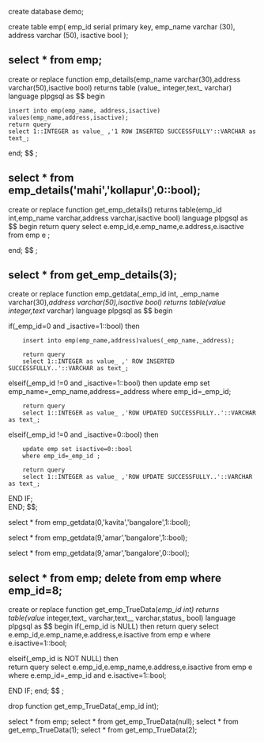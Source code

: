 create database demo;

create table emp(
	emp_id serial primary key,
	emp_name varchar (30),
	address varchar (50),
	isactive bool
);

select * from emp;
-----------------------------------------------------------------------------------------------------------------------------
create or replace function emp_details(emp_name varchar(30),address varchar(50),isactive bool)
returns table (value_ integer,text_ varchar) 
language plpgsql
as $$
begin

   	insert into emp(emp_name, address,isactive) values(emp_name,address,isactive);
    return query
    select 1::INTEGER as value_ ,'1 ROW INSERTED SUCCESSFULLY'::VARCHAR as text_;
	
end;
$$
;

select * from emp_details('mahi','kollapur',0::bool);
---------------------------------------------------------------------------------------------
create or replace function get_emp_details()
returns table(emp_id int,emp_name varchar,address varchar,isactive bool)
language plpgsql 
as $$
begin
	return query
	select e.emp_id,e.emp_name,e.address,e.isactive from emp e ;
	
end;
$$
;

select * from  get_emp_details(3);
----------------------------------------------------------------------------------------------------------------------

create or replace function emp_getdata(_emp_id int, _emp_name varchar(30),_address varchar(50),_isactive bool)
returns table(value_ integer,text_ varchar)
language plpgsql
as $$
begin

if(_emp_id=0 and _isactive=1::bool) then
	
		insert into emp(emp_name,address)values(_emp_name,_address);
		
		return query
		select 1::INTEGER as value_ ,' ROW INSERTED SUCCESSFULLY..'::VARCHAR as text_;

elseif(_emp_id  !=0 and _isactive=1::bool) then
		update emp set emp_name=_emp_name,address=_address
		where emp_id=_emp_id;
		
		return query
		select 1::INTEGER as value_ ,'ROW UPDATED SUCCESSFULLY..'::VARCHAR as text_;
		
elseif(_emp_id !=0 and _isactive=0::bool) then

		update emp set isactive=0::bool
		where emp_id=_emp_id ;
		
		return query
		select 1::INTEGER as value_ ,'ROW UPDATE SUCCESSFULLY..'::VARCHAR as text_;
END IF;  
END;
$$;

select * from emp_getdata(0,'kavita','bangalore',1::bool);

select * from emp_getdata(9,'amar','bangalore',1::bool);

select * from emp_getdata(9,'amar','bangalore',0::bool);

select * from emp;
delete from emp where emp_id=8;
------------------------------------------------------------------------------------------------------------------------
create or replace function get_emp_TrueData(_emp_id int)
returns table(value_ integer,text_ varchar,text__ varchar,status_ bool)
language plpgsql 
as $$
begin
if(_emp_id is NULL) then
	return query
	select e.emp_id,e.emp_name,e.address,e.isactive from emp e
	where e.isactive=1::bool;
		
elseif(_emp_id is NOT NULL) then	
	return query
	select e.emp_id,e.emp_name,e.address,e.isactive  from emp e
	where e.emp_id=_emp_id and e.isactive=1::bool;
	
END IF;
end;
$$
;

drop function get_emp_TrueData(_emp_id int);

select * from emp;
select * from get_emp_TrueData(null);
select * from get_emp_TrueData(1);
select * from get_emp_TrueData(2);
